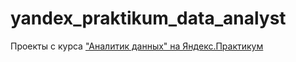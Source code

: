 # yandex_praktikum_data_analyst
Проекты с курса <a href="https://praktikum.yandex.ru/data-analyst/">"Аналитик данных" на Яндекс.Практикум</a>

